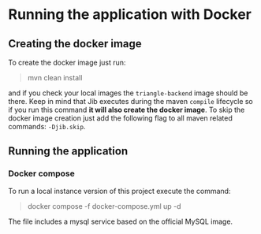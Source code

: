 # Running the application with Docker

## Creating the docker image
To create the docker image just run:
> mvn clean install

and if you check your local images the `triangle-backend` image should be there. Keep in mind that Jib executes during the maven `compile` lifecycle so if you run this command **it will also
create the docker image**. To skip the docker image creation just add the following flag to all maven related commands:
`-Djib.skip`.

## Running the application

### Docker compose

To run a local instance version of this project execute the command:
>docker compose -f docker-compose.yml up -d

The file includes a mysql service based on the official MySQL image.
